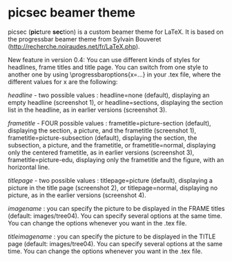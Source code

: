 picsec beamer theme
===================

picsec (**pic**ture **sec**tion) is a custom beamer theme for LaTeX. It is based on the progressbar beamer theme from Sylvain Bouveret (http://recherche.noiraudes.net/fr/LaTeX.php).

New feature in version 0.4: You can use different kinds of styles for headlines, frame titles and title page. You can switch from one style to another one by using \progressbaroptions{x=...} in your .tex file, where the different values for x are the following:

*headline* - two possible values : headline=none (default), displaying an empty headline (screenshot 1), or headline=sections, displaying the section list in the headline, as in earlier versions (screenshot 3).

*frametitle* - FOUR possible values : frametitle=picture-section (default), displaying the section, a picture, and the frametitle (screenshot 1), frametitle=picture-subsection (default), displaying the section, the subsection, a picture, and the frametitle, or frametitle=normal, displaying only the centered frametitle, as in earlier versions (screenshot 3), frametitle=picture-edu, displaying only the frametitle and the figure, with an horizontal line. 

*titlepage* - two possible values : titlepage=picture (default), displaying a picture in the title page (screenshot 2), or titlepage=normal, displaying no picture, as in the earlier versions (screenshot 4).

*imagename* : you can specify the picture to be displayed in the FRAME titles (default: images/tree04).
You can specify several options at the same time. You can change the options whenever you want in the .tex file.

*titleimagename* : you can specify the picture to be displayed in the TITLE page (default: images/tree04).
You can specify several options at the same time. You can change the options whenever you want in the .tex file.
